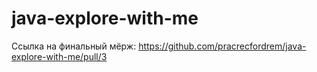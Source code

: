 # java-explore-with-me

Ссылка на финальный мёрж:
https://github.com/pracrecfordrem/java-explore-with-me/pull/3
